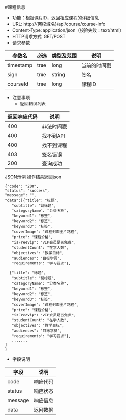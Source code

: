 #课程信息

* 功能：根据课程ID，返回相应课程的详细信息
* URL: http://{网校域名}/api/course/course-info
* Content-Type: application/json（校验失败：text/html）
* HTTP请求方式: GET/POST
* 请求参数

|参数名|	必选|	类型及范围|	说明|
|-----|----|------------|-----|
|timestamp|	true|	long|	当前的时间戳|
|sign|	true|	string|	签名|
|courseId|	true|	long|	课程ID|

* 注意事项
	* 返回错误列表

|返回响应代码	|说明|
|-----------|---|
|400|	非法时间戳|
|400|	找不到API|
|400|	找不到课程|
|403|	签名错误|
|200|	查询成功|

JSON示例
操作结果返回json
````
{"code": "200",
"status": "success",
"message": "",
"data":[{"title": "标题",
   "subtitle": "副标题",
   "categoryName": "分类名称",
   "keyword1": "标签",
   "keyword2": "标签",
   "keyword3": "标签",
   "coverImage": "课程封面图片路径",
   "price": "课程价格",
   "isFreeVip": "VIP会员是否免费",
   "studentCount": "在学人数",
   "objectives": "教学目标",
   "audiences": "目标学员",
   "requirements": "学习要求"},
  
  {"title": "标题",
   "subtitle": "副标题",
   "categoryName": "分类名称",
   "keyword1": "标签",
   "keyword2": "标签",
   "keyword3": "标签",
   "coverImage": "课程封面图片路径",
   "price": "课程价格",
   "isFreeVip": "VIP会员是否免费",
   "studentCount": "在学人数",
   "objectives": "教学目标",
   "audiences": "目标学员",
   "requirements": "学习要求"},
   .......
]
}
````

* 字段说明

|字段|	说明|
|----|------|
|code|	响应代码|
|status|	响应状态|
|message|	响应信息|
|data|	返回数据|
